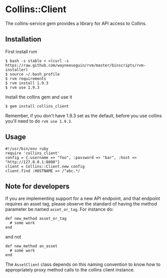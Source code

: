 # Collins::Client

The collins-service gem provides a library for API access to Collins.

## Installation

First install rvm

    $ bash -s stable < <(curl -s https://raw.github.com/wayneeseguin/rvm/master/binscripts/rvm-installer)
    $ source ~/.bash_profile
    $ rvm requirements
    $ rvm install 1.9.3
    $ rvm use 1.9.3

Install the collins gem and use it

    $ gem install collins_client

Remember, if you don't have 1.9.3 set as the default, before you use collins you'll need to do `rvm use 1.9.3`.

## Usage

    #!/usr/bin/env ruby
    require 'collins_client'
    config = {:username => "foo", :password => "bar", :host => "http://127.0.0.1:8080"}
    client = Collins::Client.new config
    client.find :HOSTNAME => /^abc.*/

## Note for developers

If you are implementing support for a new API endpoint, and that endpoint
requires an asset tag, please observe the standard of having the method
parameter be named `asset_or_tag`. For instance do:

    def new_method asset_or_tag
      # some work
    end

and not

    def new_method an_asset
      # some work
    end

The `AssetClient` class depends on this naming convention to know how to
appropriately proxy method calls to the collins client instance.
